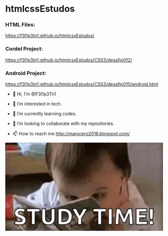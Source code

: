 # htmlcssEstudos

<h3>HTML Files:</h3>
<a href="https://f3l1p3tn1.github.io/htmlcssEstudos/" target="blank">
https://f3l1p3tn1.github.io/htmlcssEstudos/</a>

<h3>Cordel Project:</h3>
<a href="https://f3l1p3tn1.github.io/htmlcssEstudos/CSS3/desafio012/" target="blank">
https://f3l1p3tn1.github.io/htmlcssEstudos/CSS3/desafio012/</a>

<h3>Android Project:</h3>
<a href="https://f3l1p3tn1.github.io/htmlcssEstudos/CSS3/desafio010/android.html" target="blank">
https://f3l1p3tn1.github.io/htmlcssEstudos/CSS3/desafio010/android.html</a>


- 👋 Hi, I’m @F3l1p3Tn1

- 👀 I’m interested in tech.

- 🌱 I’m currently learning codes.

- 💞️ I’m looking to collaborate with my repositories.

- 📫 How to reach me <a href="http://marocero2016.blogspot.com/" target="blank">http://marocero2016.blogspot.com/</a>
<img src="https://github.com/F3l1p3Tn1/htmlcssEstudos/blob/main/HTML5/img/studytime.gif?raw=true" alt="study time">
